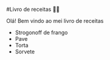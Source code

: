 #Livro de receitas 👨‍🍳️

Olá! Bem vindo ao mei livro de receitas 
 - Strogonoff de frango
 - Pave
 - Torta
 - Sorvete



